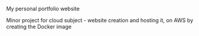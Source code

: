 My personal portfolio website 

Minor project for cloud subject - website creation and hosting it, on AWS by creating the Docker image
